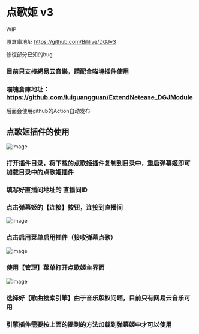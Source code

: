 # 点歌姬 v3

WIP

原倉庫地址 https://github.com/Bililive/DGJv3

修復部分已知的bug

### 目前只支持網易云音樂，請配合喵塊插件使用

### 喵塊倉庫地址：https://github.com/luiguangguan/ExtendNetease_DGJModule

后面会使用github的Action自动发布

## 点歌姬插件的使用

![image](https://github.com/luiguangguan/DGJv3/assets/20753694/19ae6cf6-696b-4664-aeb3-d258cc275edd)

### 打开插件目录，将下载的点歌姬插件复制到目录中，重启弹幕姬即可加载目录中的点歌姬插件

### 填写好直播间地址的 直播间ID

### 点击弹幕姬的【连接】按钮，连接到直播间

![image](https://github.com/luiguangguan/DGJv3/assets/20753694/52a101a7-a7f6-4f83-a681-1f9d12ea8de2)

### 点击启用菜单启用插件（接收弹幕点歌）

![image](https://github.com/luiguangguan/DGJv3/assets/20753694/b8d0f684-3e5d-4454-a197-a82a08ecdfe8)

### 使用【管理】菜单打开点歌姬主界面

![image](https://github.com/luiguangguan/DGJv3/assets/20753694/a3f2e01c-fbcc-4b84-aebc-a56890cc8bf4)

### 选择好【歌曲搜索引擎】由于音乐版权问题，目前只有网易云音乐可用

### 引擎插件需要按上面的提到的方法加载到弹幕姬中才可以使用


